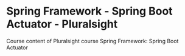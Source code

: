 # Spring Framework - Spring Boot Actuator - Pluralsight
 Course content of Pluralsight course Spring Framework: Spring Boot Actuator
